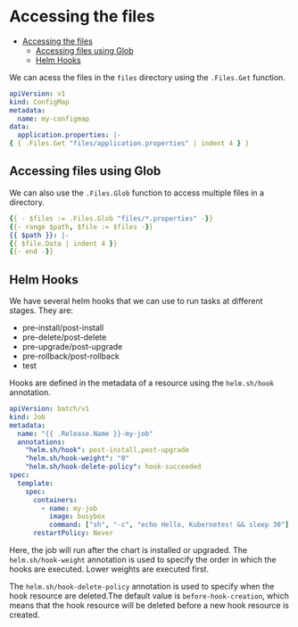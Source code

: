 # Accessing the files

<!--toc:start-->

- [Accessing the files](#accessing-the-files)
  - [Accessing files using Glob](#accessing-files-using-glob)
  - [Helm Hooks](#helm-hooks)
  <!--toc:end-->

We can acess the files in the `files` directory using
the `.Files.Get` function.

```yaml
apiVersion: v1
kind: ConfigMap
metadata:
  name: my-configmap
data:
  application.properties: |-
{ { .Files.Get "files/application.properties" | indent 4 } }
```

## Accessing files using Glob

We can also use the `.Files.Glob` function to access multiple files
in a directory.

```yaml
{{ - $files := .Files.Glob "files/*.properties" -}}
{{- range $path, $file := $files -}}
{{ $path }}: |-
{{ $file.Data | indent 4 }}
{{- end -}}
```

## Helm Hooks

We have several helm hooks that we can use to run tasks at different stages.
They are:

- pre-install/post-install
- pre-delete/post-delete
- pre-upgrade/post-upgrade
- pre-rollback/post-rollback
- test

Hooks are defined in the metadata of a resource using the `helm.sh/hook` annotation.

```yaml
apiVersion: batch/v1
kind: Job
metadata:
  name: "{{ .Release.Name }}-my-job"
  annotations:
    "helm.sh/hook": post-install,post-upgrade
    "helm.sh/hook-weight": "0"
    "helm.sh/hook-delete-policy": hook-succeeded
spec:
  template:
    spec:
      containers:
        - name: my-job
          image: busybox
          command: ["sh", "-c", "echo Hello, Kubernetes! && sleep 30"]
      restartPolicy: Never
```

Here, the job will run after the chart is installed or upgraded.
The `helm.sh/hook-weight` annotation is used to specify the order in which
the hooks are executed. Lower weights are executed first.

The `helm.sh/hook-delete-policy` annotation is used to specify when the hook
resource are deleted.The default value is `before-hook-creation`, which means
that the hook resource will be deleted before a new hook resource is created.

